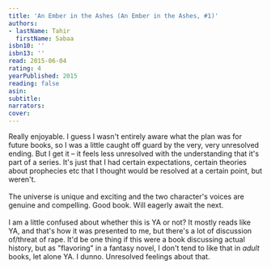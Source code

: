 ```yaml
---
title: 'An Ember in the Ashes (An Ember in the Ashes, #1)'
authors:
- lastName: Tahir
  firstName: Sabaa
isbn10: ''
isbn13: ''
read: 2015-06-04
rating: 4
yearPublished: 2015
reading: false
asin:
subtitle:
narrators:
cover:
---
```

Really enjoyable. I guess I wasn't entirely aware what the plan was for future books, so I was a little caught off guard by the very, very unresolved ending. But I get it – it feels less unresolved with the understanding that it's part of a series. It's just that I had certain expectations, certain theories about prophecies etc that I thought would be resolved at a certain point, but weren't.<br/><br/>The universe is unique and exciting and the two character's voices are genuine and compelling. Good book. Will eagerly await the next.<br/><br/>I am a little confused about whether this is YA or not? It mostly reads like YA, and that's how it was presented to me, but there's a lot of discussion of/threat of rape. It'd be one thing if this were a book discussing actual history, but as "flavoring" in a fantasy novel, I don't tend to like that in <em>adult</em> books, let alone YA. I dunno. Unresolved feelings about that.